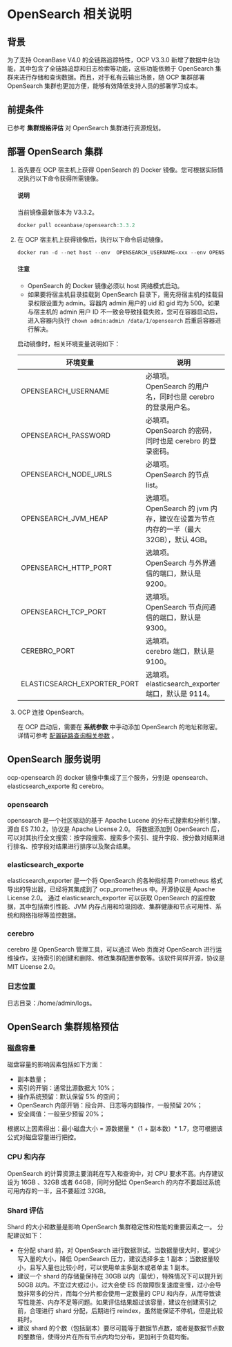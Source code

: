 # OpenSearch 相关说明

## 背景

为了支持 OceanBase V4.0 的全链路追踪特性，OCP V3.3.0 新增了数据中台功能，其中包含了全链路追踪和日志检索等功能，这些功能依赖于 OpenSearch 集群来进行存储和查询数据。而且，对于私有云输出场景，随 OCP 集群部署OpenSearch 集群也更加方便，能够有效降低支持人员的部署学习成本。

## 前提条件

已参考 **集群规格评估** 对 OpenSearch 集群进行资源规划。

## 部署 OpenSearch 集群

1. 首先要在 OCP 宿主机上获得 OpenSearch 的 Docker 镜像。您可根据实际情况执行以下命令获得所需镜像。

   <main id="notice" type='explain'>
    <h4>说明</h4>
    <p>当前镜像最新版本为 V3.3.2。</p>
   </main>

    ```java
    docker pull oceanbase/opensearch:3.3.2
    ```

2. 在 OCP 宿主机上获得镜像后，执行以下命令启动镜像。

    ```java
    docker run -d --net host --env  OPENSEARCH_USERNAME=xxx --env OPENSEARCH_PASSWORD=xxx --env OPENSEARCH_NODE_URLS=ip1,ip2,ip3 --env OPENSEARCH_JVM_HEAP=4g --name ocp-opensearch reg.docker.alibaba-inc.com/oceanbase-platform/ocp-opensearch:3.3.2-x64
    ```

   <main id="notice" type='notice'>
    <h4>注意</h4>
    <ul>
    <li>OpenSearch 的 Docker 镜像必须以 host 网络模式启动。</li>
    <li>如果要将宿主机目录挂载到 OpenSearch 目录下，需先将宿主机的挂载目录权限设置为 admin。容器内 admin 用户的 uid 和 gid 均为 500。如果与宿主机的 admin 用户 ID 不一致会导致挂载失败，您可在容器启动后，进入容器内执行 <code>chown admin:admin /data/1/opensearch</code> 后重启容器进行解决。</li>
    </ul>
   </main>

    启动镜像时，相关环境变量说明如下：

    | 环境变量 | 说明 |
    | --- | --- |
    | OPENSEARCH_USERNAME | 必填项。</br>OpenSearch 的用户名，同时也是 cerebro 的登录用户名。 |
    | OPENSEARCH_PASSWORD | 必填项。</br>OpenSearch 的密码，同时也是 cerebro 的登录密码。 |
    | OPENSEARCH_NODE_URLS | 必填项。</br>OpenSearch 的节点 list。 |
    | OPENSEARCH_JVM_HEAP | 选填项。</br>OpenSearch 的 jvm 内存，建议在设置为节点内存的一半（最大 32GB），默认 4GB。 |
    | OPENSEARCH_HTTP_PORT | 选填项。</br>OpenSearch 与外界通信的端口，默认是 9200。 |
    | OPENSEARCH_TCP_PORT | 选填项。</br>OpenSearch 节点间通信的端口，默认是 9300。 |
    | CEREBRO_PORT | 选填项。</br>cerebro 端口，默认是 9100。 |
    | ELASTICSEARCH_EXPORTER_PORT | 选填项。</br>elasticsearch_exporter 端口，默认是 9114。 |

3. OCP 连接 OpenSearch。

    在 OCP 启动后，需要在 **系统参数** 中手动添加 OpenSearch 的地址和账密。详情可参考 [配置链路查询相关参数](../1300.log-service/300.configuration-trace-paremeters.md) 。

## OpenSearch 服务说明

ocp-opensearch 的 docker 镜像中集成了三个服务，分别是 opensearch、elasticsearch_exporte 和 cerebro。

### opensearch

opensearch 是一个社区驱动的基于 Apache Lucene 的分布式搜索和分析引擎，源自 ES 7.10.2，协议是 Apache License 2.0。
将数据添加到 OpenSearch 后，可以对其执行全文搜索：按字段搜索、搜索多个索引、提升字段、按分数对结果进行排名、按字段对结果进行排序以及聚合结果。

### elasticsearch_exporte

elasticsearch_exporter 是一个将 OpenSearch 的各种指标用 Prometheus 格式导出的导出器，已经将其集成到了 ocp_prometheus 中。开源协议是 Apache License 2.0。
通过 elasticsearch_exporter 可以获取 OpenSearch 的监控数据，其中包括索引性能、JVM 内存占用和垃圾回收、集群健康和节点可用性、系统和网络指标等监控数据。

### cerebro

cerebro 是 OpenSearch 管理工具，可以通过 Web 页面对 OpenSearch 进行运维操作，支持索引的创建和删除、修改集群配置参数等。该软件同样开源，协议是 MIT License 2.0。

### 日志位置

日志目录：/home/admin/logs。

## OpenSearch 集群规格预估

### 磁盘容量

磁盘容量的影响因素包括如下方面：

* 副本数量；
* 索引的开销：通常比源数据大 10%；
* 操作系统预留：默认保留 5% 的空间；
* OpenSearch 内部开销：段合并、日志等内部操作，一般预留 20%；
* 安全阈值：一般至少预留 20%；

根据以上因素得出：最小磁盘大小 = 源数据量 \*（1 + 副本数）* 1.7，您可根据该公式对磁盘容量进行把控。

### CPU 和内存

OpenSearch 的计算资源主要消耗在写入和查询中，对 CPU 要求不高。内存建议设为 16GB 、32GB 或者 64GB，同时分配给 OpenSearch 的内存不要超过系统可用内存的一半，且不要超过 32GB。

### Shard 评估

Shard 的大小和数量是影响 OpenSearch 集群稳定性和性能的重要因素之一。
分配建议如下：

* 在分配 shard 前，对 OpenSearch 进行数据测试。当数据量很大时，要减少写入量的大小，降低 OpenSearch 压力，建议选择多主 1 副本；当数据量较小，且写入量也比较小时，可以使用单主多副本或者单主 1 副本。
* 建议一个 shard 的存储量保持在 30GB 以内（最优），特殊情况下可以提升到 50GB 以内。不宜过大或过小，过大会使 ES 的故障恢复速度变慢，过小会导致非常多的分片，而每个分片都会使用一定数量的 CPU 和内存，从而导致读写性能差、内存不足等问题。如果评估结果超过该容量，建议在创建索引之前，合理进行 shard 分配，后期进行 reindex，虽然能保证不停机，但是比较耗时。
* 建议 shard 的个数（包括副本）要尽可能等于数据节点数，或者是数据节点数的整数倍，使得分片在所有节点内均匀分布，更加利于负载均衡。
